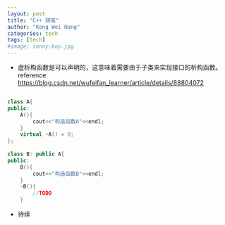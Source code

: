 ```yaml
---
layout: post
title: "C++ 随笔"
author: "Kong Wei Hang"
categories: tech
tags: [tech]
#image: sonny-boy.jpg
---
```



- 虚析构函数是可以声明的，这意味着需要由于子类来实现接口的析构函数。
reference: https://blog.csdn.net/wufeifan_learner/article/details/88804072
```C++

class A{
public:
    A(){
    	cout<<"构造函数A"<<endl;
    }
    virtual ~A() = 0;
};
 
class B: public A{
public:
    B(){
        cout<<"构造函数B"<<endl;
    }
    ~B(){ 
        //TODO
    }

```

- 待续
